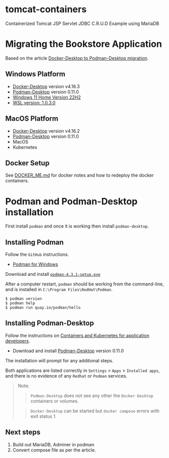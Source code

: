 # tomcat-containers
Containerized Tomcat JSP Servlet JDBC C.R.U.D Example using MariaDB

# Migrating the Bookstore Application

Based on the article [Docker-Desktop to Podman-Desktop migration](https://fedoramagazine.org/docker-and-fedora-37-migrating-to-podman/).

## Windows Platform

* [Docker-Desktop](https://www.docker.com/products/docker-desktop/) version v4.16.3
* [Podman-Desktop](https://podman-desktop.io/downloads/Windows) version 0.11.0
* [Windows 11 Home Version 22H2](https://learn.microsoft.com/en-us/windows/whats-new/whats-new-windows-11-version-22h2)
* [WSL version: 1.0.3.0](https://learn.microsoft.com/en-us/windows/wsl/install)

## MacOS Platform

* [Docker-Desktop](https://www.docker.com/products/docker-desktop/) version v4.16.2
* [Podman-Desktop](https://podman-desktop.io/downloads/Windows) version 0.11.0
* MacOS
* Kubernetes

## Docker Setup

See [DOCKER_ME.md](./DOCKER_ME.md) for docker notes and how to redeploy the docker containers.

# Podman and Podman-Desktop installation

First install `podman` and once it is working then install `podman-desktop`.

## Installing Podman

Follow the `GitHub` instructions.

* [Podman for Windows](https://github.com/containers/podman/blob/main/docs/tutorials/podman-for-windows.md)

Download and install [`podman-4.3.1-setup.exe`](https://github.com/containers/podman/releases/download/v4.3.1/podman-4.3.1-setup.exe)

After a computer restart, `podman` should be working from the command-line, and is installed in `C:\Program Files\RedHat\Podman`.

```
$ podman version
$ podman help
$ podman run quay.io/podman/hello
```
## Installing Podman-Desktop

Follow the instructions on [Containers and Kubernetes for application developers](https://podman-desktop.io/).

* Download and install [Podman-Desktop](https://podman-desktop.io/downloads/Windows) version 0.11.0

The installation will prompt for any additional steps.

Both applications are listed correctly in `Settings` > `Apps` > `Installed apps`, and there is no evidence of any `Redhat` or `Podman` services.

> Note:
>
>> `Podman-Desktop` does not see any other the `Docker-Desktop` containers or volumes.
>
>> `Docker-Desktop` can be started but `docker compose` errors with exit status 1.

## Next steps

1. Build out MariaDB, Adminer in podman
2. Convert compose file as per the article. 
